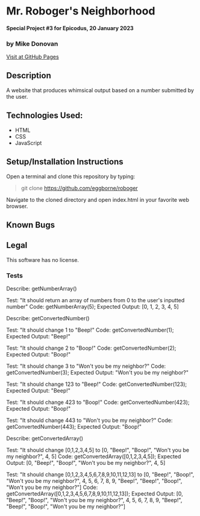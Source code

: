 # Mr. Roboger's Neighborhood
#### Special Project #3 for Epicodus, 20 January 2023
### by Mike Donovan

[Visit at GitHub Pages](https://eggborne.github.io/roboger)

## Description

A website that produces whimsical output based on a number submitted by the user.

## Technologies Used:
* HTML
* CSS
* JavaScript

## Setup/Installation Instructions

Open a terminal and clone this repository by typing:

> git clone https://github.com/eggborne/roboger

Navigate to the cloned directory and open index.html in your favorite web browser.


## Known Bugs

## Legal

This software has no license.

### Tests

Describe: getNumberArray()

Test: "It should return an array of numbers from 0 to the user's inputted number"
Code: getNumberArray(5);
Expected Output: [0, 1, 2, 3, 4, 5]

Describe: getConvertedNumber()

Test: "It should change 1 to "Beep!"
Code: getConvertedNumber(1);
Expected Output: "Beep!"

Test: "It should change 2 to "Boop!"
Code: getConvertedNumber(2);
Expected Output: "Boop!"

Test: "It should change 3 to "Won't you be my neighbor?"
Code: getConvertedNumber(3);
Expected Output: "Won't you be my neighbor?"

Test: "It should change 123 to "Beep!"
Code: getConvertedNumber(123);
Expected Output: "Beep!"

Test: "It should change 423 to "Boop!"
Code: getConvertedNumber(423);
Expected Output: "Boop!"

Test: "It should change 443 to "Won't you be my neighbor?"
Code: getConvertedNumber(443);
Expected Output: "Boop!"

Describe: getConvertedArray()

Test: "It should change [0,1,2,3,4,5] to [0, "Beep!", "Boop!", "Won't you be my neighbor?", 4, 5]
Code: getConvertedArray([0,1,2,3,4,5]);
Expected Output: [0, "Beep!", "Boop!", "Won't you be my neighbor?", 4, 5]

Test: "It should change [0,1,2,3,4,5,6,7,8,9,10,11,12,13] to [0, "Beep!", "Boop!", "Won't you be my neighbor?", 4, 5, 6, 7, 8, 9, "Beep!", "Beep!", "Boop!", "Won't you be my neighbor?"]
Code: getConvertedArray([0,1,2,3,4,5,6,7,8,9,10,11,12,13]);
Expected Output: [0, "Beep!", "Boop!", "Won't you be my neighbor?", 4, 5, 6, 7, 8, 9, "Beep!", "Beep!", "Boop!", "Won't you be my neighbor?"]


